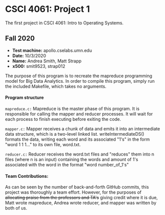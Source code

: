 # CSCI 4061: Project 1

The first project in CSCI 4061: Intro to Operating Systems.

## Fall 2020

- **Test machine:** apollo.cselabs.umn.edu
- **Date:** 10/3/2020
- **Name:** Andrea Smith, Matt Strapp
- **x500:** smit9523, strap012

The purpose of this program is to recreate the mapreduce programming model for Big Data Analytics. In order to compile this program, simply run the included Makefile, which takes no arguments.

#### Program structure

```mapreduce.c:```
Mapreduce is the master phase of this program. It is responsible for calling the mapper and reducer processes. It will wait for each process to finish executing before exiting the code.

```mapper.c:```
 Mapper receives a chunk of data and emits it into an intermediate data structure, which is a two-level linked list. writeIntermediateDS() formats the data, writing each word and its associated "1's" in the form "word 1 1 1..." to its own file, word.txt.

```reducer.c:```
Reducer receives the word.txt files and "reduces" them into n files (where n is an input) containing the words and amount of 1's associated with the word in the format "word number_of_1's"

#### Team Contributions:

As can be seen by the number of back-and-forth GitHub commits, this project was thoroughly a team effort. However, for the purposes of ~~allocating praise from the professors and TA's~~ giving credit where it is due, Matt wrote mapreduce, Andrea wrote reducer, and mapper was written by both of us.
